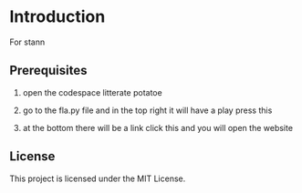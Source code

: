 # Introduction
For stann


## Prerequisites
1. open the codespace litterate potatoe

2. go to the fla.py file and in the top right it will have a play press this

3. at the bottom there will be a link click this and you will open the website

## License
This project is licensed under the MIT License.